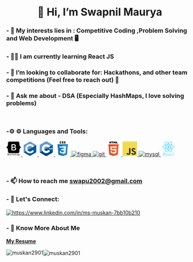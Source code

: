 <h1 align="center">👋 Hi, I’m Swapnil Maurya </h1>

### - 👀 My interests lies in : Competitive Coding ,Problem Solving and Web Development 🖥️
### - :raising_hand_man:  I am currently learning React JS
### - 🌱 I’m looking to collaborate for: Hackathons, and other team competitions (Feel free to reach out) 🤗 
### - 💞️ Ask me about - DSA (Especially HashMaps, I love solving problems)
<br/>

### -:gear:	:gear:	 Languages and Tools:
<p align="left"> <a href="https://getbootstrap.com" target="_blank" rel="noreferrer"> 
        <img src="https://raw.githubusercontent.com/devicons/devicon/master/icons/bootstrap/bootstrap-plain-wordmark.svg" alt="bootstrap" width="40" height="40"/> </a> 
        <a href="https://www.cprogramming.com/" target="_blank" rel="noreferrer">
                <img src="https://raw.githubusercontent.com/devicons/devicon/master/icons/c/c-original.svg" alt="c" width="40" height="40"/> </a>
        <a href="https://www.w3schools.com/cpp/" target="_blank" rel="noreferrer"> 
                <img src="https://raw.githubusercontent.com/devicons/devicon/master/icons/cplusplus/cplusplus-original.svg" alt="cplusplus" width="40" height="40"/> </a>
        <a href="https://www.w3schools.com/css/" target="_blank" rel="noreferrer"> 
                <img src="https://raw.githubusercontent.com/devicons/devicon/master/icons/css3/css3-original-wordmark.svg" alt="css3" width="40" height="40"/> </a>
        <a href="https://www.figma.com/" target="_blank" rel="noreferrer"> <img src="https://www.vectorlogo.zone/logos/figma/figma-icon.svg" alt="figma" width="40" height="40"/> </a>
        <a href="https://git-scm.com/" target="_blank" rel="noreferrer"> <img src="https://www.vectorlogo.zone/logos/git-scm/git-scm-icon.svg" alt="git" width="40" height="40"/> </a>
        <a href="https://www.w3.org/html/" target="_blank" rel="noreferrer"> 
                <img src="https://raw.githubusercontent.com/devicons/devicon/master/icons/html5/html5-original-wordmark.svg" alt="html5" width="40" height="40"/> </a>
        <a href="https://developer.mozilla.org/en-US/docs/Web/JavaScript" target="_blank" rel="noreferrer"> 
                <img src="https://raw.githubusercontent.com/devicons/devicon/master/icons/javascript/javascript-original.svg" alt="javascript" width="40" height="40"/> </a>
        <a href="https:https://www.vectorlogo.zone/logos/java/java-icon.svg" target="_blank" rel="noreferrer">
                <img src="https://www.vectorlogo.zone/logos/java/java-icon.svg" alt="mysql" width="40" height="40"/> </a>
        <a href="https://reactjs.org/" target="_blank" rel="noreferrer">
                <img src="https://raw.githubusercontent.com/devicons/devicon/master/icons/react/react-original-wordmark.svg" alt="react" width="40" height="40"/> </a>
</p><br/>

### - 📫 How to reach me **swapu2002@gmail.com**



### - :handshake: Let's Connect:
<a href="https://www.linkedin.com/in/swapnil-maurya-528071200/" target="blank"><img align="center" src="https://raw.githubusercontent.com/rahuldkjain/github-profile-readme-generator/master/src/images/icons/Social/linked-in-alt.svg" alt="https://www.linkedin.com/in/ms-muskan-7bb10b210" height="30" width="40" /></a>

### -  📄 Know More About Me 
**[My Resume](https://drive.google.com/drive/u/0/my-drive)**
<p><img align="left" src="https://github-readme-stats.vercel.app/api/top-langs?username=2002Swapnil&show_icons=true&locale=en&layout=compact" alt="muskan2901" /></p>

<p><img align="center" src="https://github-readme-streak-stats.herokuapp.com/?user=2002Swapnil" alt="muskan2901" /></p>

<!---
2002Swapnil/2002Swapnil is a ✨ special ✨ repository because its `README.md` (this file) appears on your GitHub profile.
You can click the Preview link to take a look at your changes.
--->
